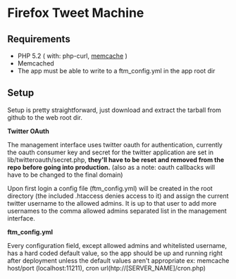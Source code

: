 Firefox Tweet Machine
=====================

## Requirements

- PHP 5.2 ( with: php-curl, [memcache](http://pecl.php.net/package/memcache) )
- Memcached
- The app must be able to write to a ftm_config.yml in the app root dir

## Setup

Setup is pretty straightforward, just download and extract the tarball from github to the web root dir.

**Twitter OAuth**

The management interface uses twitter oauth for authentication, currently the oauth consumer key and secret for the twitter application are set in lib/twitteroauth/secret.php, **they'll have to be reset and removed from the repo before going into production.** (also as a note: oauth callbacks will have to be changed to the final domain)

Upon first login a config file (ftm_config.yml) will be created in the root directory (the included .htaccess denies access to it) and assign the current twitter username to the allowed admins. It is up to that user to add more usernames to the comma allowed admins separated list in the management interface.

**ftm_config.yml**

Every configuration field, except allowed admins and whitelisted username, has a hard coded default value,
so the app should be up and running right after deployment unless the default values aren't appropriate
ex: memcache host/port (localhost:11211), cron url(htp://[SERVER_NAME]/cron.php)